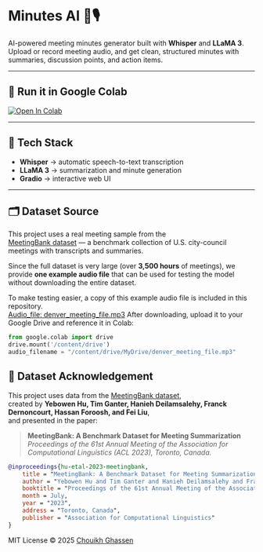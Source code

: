 # Minutes AI 🧠🎙️

AI-powered meeting minutes generator built with **Whisper** and **LLaMA 3**.  
Upload or record meeting audio, and get clean, structured minutes with summaries, discussion points, and action items.

---

## 🚀 Run it in Google Colab
[![Open In Colab](https://colab.research.google.com/assets/colab-badge.svg)](https://colab.research.google.com/github/Chouikh-Ghassen/minutes-ai/blob/main/minutes_ai.ipynb)

---

## 🧩 Tech Stack
- **Whisper** → automatic speech-to-text transcription  
- **LLaMA 3** → summarization and minute generation  
- **Gradio** → interactive web UI  

---

## 🗂️ Dataset Source

This project uses a real meeting sample from the  
[MeetingBank dataset](https://huggingface.co/datasets/huuuyeah/MeetingBank_Audio) — a benchmark collection of U.S. city-council meetings with transcripts and summaries.

Since the full dataset is very large (over **3,500 hours** of meetings), we provide **one example audio file** that can be used for testing the model without downloading the entire dataset.

To make testing easier, a copy of this example audio file is included in this repository.  
[Audio_file: denver_meeting_file.mp3](https://drive.google.com/file/d/1-R5EBNuebkcH_3gbTJXLpoqN30ZcGt95/view?usp=sharing)
After downloading, upload it to your Google Drive and reference it in Colab:

```python
from google.colab import drive
drive.mount('/content/drive')
audio_filename = "/content/drive/MyDrive/denver_meeting_file.mp3"
```

## 🧾 Dataset Acknowledgement

This project uses data from the [MeetingBank dataset](https://huggingface.co/datasets/huuuyeah/meetingbank),  
created by **Yebowen Hu, Tim Ganter, Hanieh Deilamsalehy, Franck Dernoncourt, Hassan Foroosh, and Fei Liu**,  
and presented in the paper:

> **MeetingBank: A Benchmark Dataset for Meeting Summarization**  
> *Proceedings of the 61st Annual Meeting of the Association for Computational Linguistics (ACL 2023), Toronto, Canada.*


```bibtex
@inproceedings{hu-etal-2023-meetingbank,
    title = "MeetingBank: A Benchmark Dataset for Meeting Summarization",
    author = "Yebowen Hu and Tim Ganter and Hanieh Deilamsalehy and Franck Dernoncourt and Hassan Foroosh and Fei Liu",
    booktitle = "Proceedings of the 61st Annual Meeting of the Association for Computational Linguistics (ACL)",
    month = July,
    year = "2023",
    address = "Toronto, Canada",
    publisher = "Association for Computational Linguistics"
}
```





MIT License © 2025 [Chouikh Ghassen](https://github.com/Chouikh-Ghassen)
